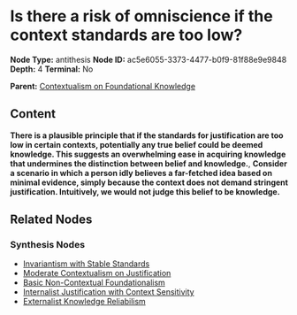 # Is there a risk of omniscience if the context standards are too low?

**Node Type:** antithesis
**Node ID:** ac5e6055-3373-4477-b0f9-81f88e9e9848
**Depth:** 4
**Terminal:** No

**Parent:** [Contextualism on Foundational Knowledge](contextualism-on-foundational-knowledge-synthesis-5b933c4c-335b-4f36-b546-09537100d092.md)

## Content

**There is a plausible principle that if the standards for justification are too low in certain contexts, potentially any true belief could be deemed knowledge. This suggests an overwhelming ease in acquiring knowledge that undermines the distinction between belief and knowledge.**, **Consider a scenario in which a person idly believes a far-fetched idea based on minimal evidence, simply because the context does not demand stringent justification. Intuitively, we would not judge this belief to be knowledge.**

## Related Nodes

### Synthesis Nodes

- [Invariantism with Stable Standards](invariantism-with-stable-standards-synthesis-372b33cb-1541-4c11-9453-5640d487af66.md)
- [Moderate Contextualism on Justification](moderate-contextualism-on-justification-synthesis-2b8fda6c-6fb3-4561-8d18-e7706d73fc1c.md)
- [Basic Non-Contextual Foundationalism](basic-non-contextual-foundationalism-synthesis-9b8f345c-5b6a-4b52-9965-6c49eedc2876.md)
- [Internalist Justification with Context Sensitivity](internalist-justification-with-context-sensitivity-synthesis-d92c9dea-5e25-4fc3-a1a2-363a46f99853.md)
- [Externalist Knowledge Reliabilism](externalist-knowledge-reliabilism-synthesis-95595956-2e61-4451-91d3-7d74fe8f8ae4.md)
